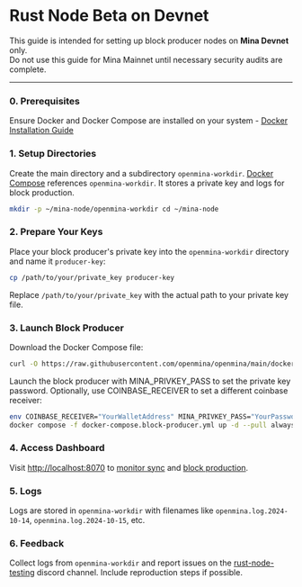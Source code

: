 # Rust Node Beta on Devnet

This guide is intended for setting up block producer nodes on **Mina Devnet** only.  
Do not use this guide for Mina Mainnet until necessary security audits are complete.


---

### 0. Prerequisites

Ensure Docker and Docker Compose are installed on your system - [Docker Installation Guide](./docker-installation.md)

### 1. Setup Directories
Create the main directory and a subdirectory `openmina-workdir`. [Docker Compose](../docker-compose.block-producer.yml) references  `openmina-workdir`. It stores a private key and logs for block production. 

```bash
mkdir -p ~/mina-node/openmina-workdir cd ~/mina-node
```

### 2. Prepare Your Keys
Place your block producer's private key into the `openmina-workdir` directory and name it `producer-key`:

```bash
cp /path/to/your/private_key producer-key
```
Replace `/path/to/your/private_key` with the actual path to your private key file.

### 3. Launch Block Producer
Download the Docker Compose file:

```bash
curl -O https://raw.githubusercontent.com/openmina/openmina/main/docker-compose.block-producer.yml
```

Launch the block producer with MINA_PRIVKEY_PASS to set the private key password. Optionally, use COINBASE_RECEIVER to set a different coinbase receiver:

```bash
env COINBASE_RECEIVER="YourWalletAddress" MINA_PRIVKEY_PASS="YourPassword" \
docker compose -f docker-compose.block-producer.yml up -d --pull always
```

### 4. Access Dashboard

Visit [http://localhost:8070](http://localhost:8070) to [monitor sync](http://localhost:8070/dashboard) and [block production](http://localhost:8070/block-production).

### 5. Logs

Logs are stored in `openmina-workdir` with filenames like `openmina.log.2024-10-14`, `openmina.log.2024-10-15`, etc.

### 6. Feedback

Collect logs from `openmina-workdir` and report issues on the [rust-node-testing](https://discord.com/channels/484437221055922177/1290662938734231552) discord channel. Include reproduction steps if possible.

